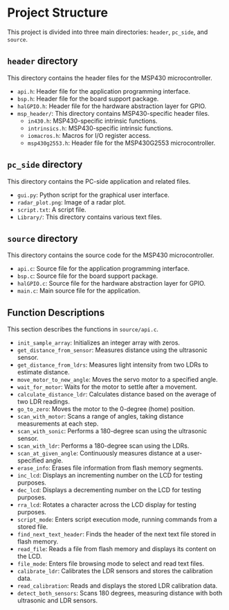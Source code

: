 # Project Structure

This project is divided into three main directories: `header`, `pc_side`, and `source`.

## `header` directory

This directory contains the header files for the MSP430 microcontroller.

*   `api.h`: Header file for the application programming interface.
*   `bsp.h`: Header file for the board support package.
*   `halGPIO.h`: Header file for the hardware abstraction layer for GPIO.
*   `msp_header/`: This directory contains MSP430-specific header files.
    *   `in430.h`: MSP430-specific intrinsic functions.
    *   `intrinsics.h`: MSP430-specific intrinsic functions.
    *   `iomacros.h`: Macros for I/O register access.
    *   `msp430g2553.h`: Header file for the MSP430G2553 microcontroller.

## `pc_side` directory

This directory contains the PC-side application and related files.

*   `gui.py`: Python script for the graphical user interface.
*   `radar_plot.png`: Image of a radar plot.
*   `script.txt`: A script file.
*   `Library/`: This directory contains various text files.

## `source` directory

This directory contains the source code for the MSP430 microcontroller.

*   `api.c`: Source file for the application programming interface.
*   `bsp.c`: Source file for the board support package.
*   `halGPIO.c`: Source file for the hardware abstraction layer for GPIO.
*   `main.c`: Main source file for the application.

## Function Descriptions

This section describes the functions in `source/api.c`.

*   `init_sample_array`: Initializes an integer array with zeros.
*   `get_distance_from_sensor`: Measures distance using the ultrasonic sensor.
*   `get_distance_from_ldrs`: Measures light intensity from two LDRs to estimate distance.
*   `move_motor_to_new_angle`: Moves the servo motor to a specified angle.
*   `wait_for_motor`: Waits for the motor to settle after a movement.
*   `calculate_distance_ldr`: Calculates distance based on the average of two LDR readings.
*   `go_to_zero`: Moves the motor to the 0-degree (home) position.
*   `scan_with_motor`: Scans a range of angles, taking distance measurements at each step.
*   `scan_with_sonic`: Performs a 180-degree scan using the ultrasonic sensor.
*   `scan_with_ldr`: Performs a 180-degree scan using the LDRs.
*   `scan_at_given_angle`: Continuously measures distance at a user-specified angle.
*   `erase_info`: Erases file information from flash memory segments.
*   `inc_lcd`: Displays an incrementing number on the LCD for testing purposes.
*   `dec_lcd`: Displays a decrementing number on the LCD for testing purposes.
*   `rra_lcd`: Rotates a character across the LCD display for testing purposes.
*   `script_mode`: Enters script execution mode, running commands from a stored file.
*   `find_next_text_header`: Finds the header of the next text file stored in flash memory.
*   `read_file`: Reads a file from flash memory and displays its content on the LCD.
*   `file_mode`: Enters file browsing mode to select and read text files.
*   `calibrate_ldr`: Calibrates the LDR sensors and stores the calibration data.
*   `read_calibration`: Reads and displays the stored LDR calibration data.
*   `detect_both_sensors`: Scans 180 degrees, measuring distance with both ultrasonic and LDR sensors.
